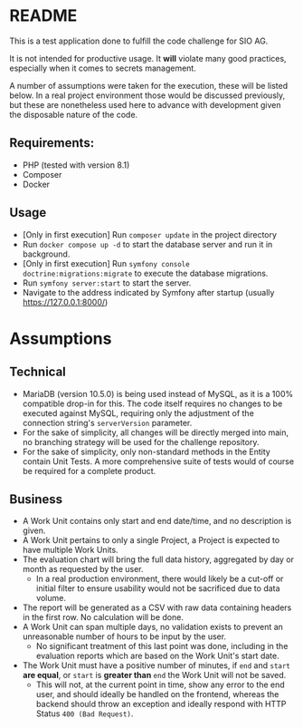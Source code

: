 # README
This is a test application done to fulfill the code challenge for SIO AG.

It is not intended for productive usage. 
It **will** violate many good practices, especially when it comes to secrets management.

A number of assumptions were taken for the execution, these will be listed below.
In a real project environment those would be discussed previously, but these are nonetheless used here to advance with development given the disposable nature of the code.

## Requirements:
- PHP (tested with version 8.1)
- Composer
- Docker

## Usage
- [Only in first execution] Run `composer update` in the project directory
- Run `docker compose up -d` to start the database server and run it in background.
- [Only in first execution] Run `symfony console doctrine:migrations:migrate` to execute the database migrations.
- Run `symfony server:start` to start the server.
- Navigate to the address indicated by Symfony after startup (usually https://127.0.0.1:8000/) 

# Assumptions
## Technical
- MariaDB (version 10.5.0) is being used instead of MySQL, as it is a 100% compatible drop-in for this. The code itself requires no changes to be executed against MySQL, requiring only the adjustment of the connection string's `serverVersion` parameter.
- For the sake of simplicity, all changes will be directly merged into main, no branching strategy will be used for the challenge repository.
- For the sake of simplicity, only non-standard methods in the Entity contain Unit Tests. A more comprehensive suite of tests would of course be required for a complete product.

## Business
- A Work Unit contains only start and end date/time, and no description is given.
- A Work Unit pertains to only a single Project, a Project is expected to have multiple Work Units.
- The evaluation chart will bring the full data history, aggregated by day or month as requested by the user. 
  - In a real production environment, there would likely be a cut-off or initial filter to ensure usability would not be sacrificed due to data volume.
- The report will be generated as a CSV with raw data containing headers in the first row. No calculation will be done.
- A Work Unit can span multiple days, no validation exists to prevent an unreasonable number of hours to be input by the user. 
  - No significant treatment of this last point was done, including in the evaluation reports which are based on the Work Unit's start date.
- The Work Unit must have a positive number of minutes, if `end` and `start` **are equal**, or `start` is **greater than** `end` the Work Unit will not be saved.
  - This will not, at the current point in time, show any error to the end user, and should ideally be handled on the frontend, whereas the backend should throw an exception and ideally respond with HTTP Status `400 (Bad Request)`.
